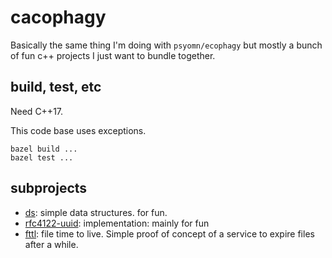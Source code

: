 # cacophagy

Basically the same thing I'm doing with `psyomn/ecophagy` but mostly a
bunch of fun c++ projects I just want to bundle together.

## build, test, etc

Need C++17.

This code base uses exceptions.

```nocode
bazel build ...
bazel test ...
```

## subprojects

- [ds](./ds): simple data structures. for fun.
- [rfc4122-uuid](./rfc4122-uuid): implementation: mainly for fun
- [fttl](./fttl): file time to live. Simple proof of concept of a
  service to expire files after a while.
